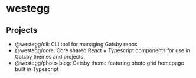 # westegg

## Projects

- @westegg/cli: CLI tool for managing Gatsby repos
- @westegg/core: Core shared React + Typescript components for use in Gatsby themes and projects
- @westegg/photo-blog: Gatsby theme featuring photo grid homepage built in Typescript



